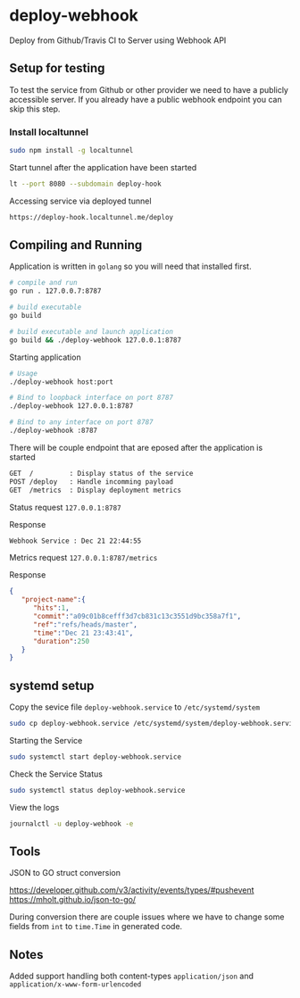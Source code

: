 # deploy-webhook

Deploy from Github/Travis CI to Server using Webhook API

## Setup for testing

To test the service from Github or other provider we need to have a publicly accessible server.
If you already have a public webhook endpoint you can skip this step.

### Install localtunnel

```bash
sudo npm install -g localtunnel
```

Start tunnel after the application have been started

```bash
lt --port 8080 --subdomain deploy-hook
```

Accessing service via deployed tunnel

```bash
https://deploy-hook.localtunnel.me/deploy
```

## Compiling and Running

Application is written in `golang` so you will need that installed first.

```bash
# compile and run
go run . 127.0.0.7:8787

# build executable
go build

# build executable and launch application
go build && ./deploy-webhook 127.0.0.1:8787
```

Starting application

```bash
# Usage
./deploy-webhook host:port

# Bind to loopback interface on port 8787
./deploy-webhook 127.0.0.1:8787

# Bind to any interface on port 8787
./deploy-webhook :8787
```

There will be couple endpoint that are eposed after the application is started

```bash
GET  /         : Display status of the service
POST /deploy   : Handle incomming payload
GET  /metrics  : Display deployment metrics
```

Status request `127.0.0.1:8787`

Response

```bash
Webhook Service : Dec 21 22:44:55
```

Metrics request `127.0.0.1:8787/metrics`

Response

```json
{ 
   "project-name":{ 
      "hits":1,
      "commit":"a09c01b8cefff3d7cb831c13c3551d9bc358a7f1",
      "ref":"refs/heads/master",
      "time":"Dec 21 23:43:41",
      "duration":250
   }
}
```

## systemd setup

Copy the sevice file `deploy-webhook.service` to `/etc/systemd/system`

```bash
sudo cp deploy-webhook.service /etc/systemd/system/deploy-webhook.service
```

Starting the Service

```bash
sudo systemctl start deploy-webhook.service
```

Check the Service Status

```bash
sudo systemctl status deploy-webhook.service
```

View the logs

```bash
journalctl -u deploy-webhook -e
```

## Tools

JSON to GO struct conversion

https://developer.github.com/v3/activity/events/types/#pushevent
https://mholt.github.io/json-to-go/

During conversion there are couple issues where we have to change some fields from `int` to `time.Time` in generated code.

## Notes

Added support handling both content-types `application/json` and `application/x-www-form-urlencoded`